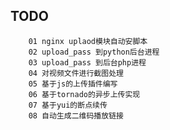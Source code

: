 TODO
--------------
        01 nginx uplaod模块自动安脚本
        02 upload_pass 到python后台进程
        03 upload_pass 到后台php进程
        04 对视频文件进行截图处理
        05 基于js的上传插件编写
        06 基于tornado的异步上传实现
        07 基于yui的断点续传
        08 自动生成二维码播放链接
